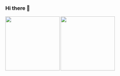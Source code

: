 ### Hi there 👋 
<a href="https://github.com/Su-Yuki">
  <img align="left" height="170px" src="https://github-readme-stats.vercel.app/api?username=Su-Yuki&count_private=true&show_icons=true&theme=dracula" />
</a>
<a href="https://github.com/Su-Yuki">
  <img align="left" height="170px" src="https://github-readme-stats.vercel.app/api/top-langs/?username=Su-Yuki&layout=compact&theme=dracula" />
</a>

<!--
**Su-Yuki/Su-Yuki** is a ✨ _special_ ✨ repository because its `README.md` (this file) appears on your GitHub profile.

Here are some ideas to get you started:
### Hi there 👋 
- 🔭 I’m currently working on ...
- 🌱 I’m currently learning ...
- 👯 I’m looking to collaborate on ...
- 🤔 I’m looking for help with ...
- 💬 Ask me about ...
- 📫 How to reach me: ...
- 😄 Pronouns: ...
- ⚡ Fun fact: ...
-->
